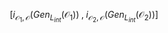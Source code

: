 
   $$
     \left[
       i_{\mathcal{O}_1,\mathcal{O}}(Gen_{L_{int}}(\mathcal{O}_1)) 
       \;,\; 
       i_{\mathcal{O}_2,\mathcal{O}}(Gen_{L_{int}}(\mathcal{O}_2)) 
     \right]
   $$
